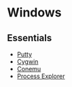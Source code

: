 Windows
=======


Essentials
----------

  * [Putty](http://www.chiark.greenend.org.uk/~sgtatham/putty/)
  * [Cygwin](http://cygwin.com/)
  * [Conemu](http://conemu.github.io/)
  * [Process Explorer](https://technet.microsoft.com/en-us/sysinternals/processexplorer.aspx)

